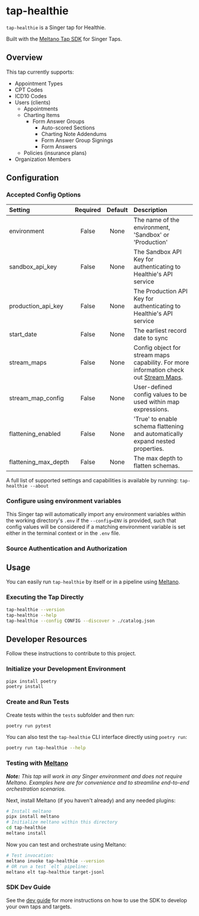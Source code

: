 # tap-healthie

`tap-healthie` is a Singer tap for Healthie.

Built with the [Meltano Tap SDK](https://sdk.meltano.com) for Singer Taps.

## Overview

This tap currently supports:

* Appointment Types
* CPT Codes
* ICD10 Codes
* Users (clients)
  * Appointments
  * Charting Items
    * Form Answer Groups
      * Auto-scored Sections
      * Charting Note Addendums
      * Form Answer Group Signings
      * Form Answers
  * Policies (insurance plans)
* Organization Members

## Configuration

### Accepted Config Options

<!--
Developer TODO: Provide a list of config options accepted by the tap.

This section can be created by copy-pasting the CLI output from:

```
tap-healthie --about --format=markdown
```
-->

| Setting             | Required | Default | Description |
|:--------------------|:--------:|:-------:|:------------|
| environment         | False    | None    | The name of the environment, 'Sandbox' or 'Production' |
| sandbox_api_key     | False    | None    | The Sandbox API Key for authenticating to Healthie's API service |
| production_api_key  | False    | None    | The Production API Key for authenticating to Healthie's API service |
| start_date          | False    | None    | The earliest record date to sync |
| stream_maps         | False    | None    | Config object for stream maps capability. For more information check out [Stream Maps](https://sdk.meltano.com/en/latest/stream_maps.html). |
| stream_map_config   | False    | None    | User-defined config values to be used within map expressions. |
| flattening_enabled  | False    | None    | 'True' to enable schema flattening and automatically expand nested properties. |
| flattening_max_depth| False    | None    | The max depth to flatten schemas. |

A full list of supported settings and capabilities is available by running: `tap-healthie --about`

### Configure using environment variables

This Singer tap will automatically import any environment variables within the working directory's
`.env` if the `--config=ENV` is provided, such that config values will be considered if a matching
environment variable is set either in the terminal context or in the `.env` file.

### Source Authentication and Authorization

<!--
Developer TODO: If your tap requires special access on the source system, or any special authentication requirements, provide those here.
-->

## Usage

<!--
Developer TODO: Update the below as needed to correctly describe the install procedure. For instance, if you do not have a PyPi repo, or if you want users to directly install from your git repo, you can modify this step as appropriate.

## Installation

Install from PyPi:

```bash
pipx install tap-healthie
```

Install from GitHub:

```bash
pipx install git+https://github.com/ORG_NAME/tap-healthie.git@main
```
-->

You can easily run `tap-healthie` by itself or in a pipeline using [Meltano](https://meltano.com/).

### Executing the Tap Directly

```bash
tap-healthie --version
tap-healthie --help
tap-healthie --config CONFIG --discover > ./catalog.json
```

## Developer Resources

Follow these instructions to contribute to this project.

### Initialize your Development Environment

```bash
pipx install poetry
poetry install
```

### Create and Run Tests

Create tests within the `tests` subfolder and
  then run:

```bash
poetry run pytest
```

You can also test the `tap-healthie` CLI interface directly using `poetry run`:

```bash
poetry run tap-healthie --help
```

### Testing with [Meltano](https://www.meltano.com)

_**Note:** This tap will work in any Singer environment and does not require Meltano.
Examples here are for convenience and to streamline end-to-end orchestration scenarios._

<!--
Developer TODO:
Your project comes with a custom `meltano.yml` project file already created. Open the `meltano.yml` and follow any "TODO" items listed in
the file.
-->

Next, install Meltano (if you haven't already) and any needed plugins:

```bash
# Install meltano
pipx install meltano
# Initialize meltano within this directory
cd tap-healthie
meltano install
```

Now you can test and orchestrate using Meltano:

```bash
# Test invocation:
meltano invoke tap-healthie --version
# OR run a test `elt` pipeline:
meltano elt tap-healthie target-jsonl
```

### SDK Dev Guide

See the [dev guide](https://sdk.meltano.com/en/latest/dev_guide.html) for more instructions on how to use the SDK to
develop your own taps and targets.
